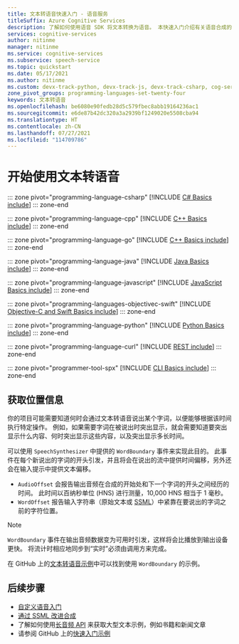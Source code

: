 ```yaml
---
title: 文本转语音快速入门 - 语音服务
titleSuffix: Azure Cognitive Services
description: 了解如何使用语音 SDK 将文本转换为语音。 本快速入门介绍有关语音合成的对象构造和设计模式、支持的音频输出格式、语音 CLI 以及自定义配置选项。
services: cognitive-services
author: nitinme
manager: nitinme
ms.service: cognitive-services
ms.subservice: speech-service
ms.topic: quickstart
ms.date: 05/17/2021
ms.author: nitinme
ms.custom: devx-track-python, devx-track-js, devx-track-csharp, cog-serv-seo-aug-2020
zone_pivot_groups: programming-languages-set-twenty-four
keywords: 文本转语音
ms.openlocfilehash: be6080e90fedb28d5c579fbec8abb19164236ac1
ms.sourcegitcommit: e6de87b42dc320a3a2939bf1249020e5508cba94
ms.translationtype: HT
ms.contentlocale: zh-CN
ms.lasthandoff: 07/27/2021
ms.locfileid: "114709786"
---
```

# <a name="get-started-with-text-to-speech"></a>开始使用文本转语音

::: zone pivot="programming-language-csharp"
[!INCLUDE [C# Basics include](includes/how-to/text-to-speech-basics/text-to-speech-basics-csharp.md)]
::: zone-end

::: zone pivot="programming-language-cpp"
[!INCLUDE [C++ Basics include](includes/how-to/text-to-speech-basics/text-to-speech-basics-cpp.md)]
::: zone-end

::: zone pivot="programming-language-go"
[!INCLUDE [C++ Basics include](includes/how-to/text-to-speech-basics/text-to-speech-basics-go.md)]
::: zone-end

::: zone pivot="programming-language-java"
[!INCLUDE [Java Basics include](includes/how-to/text-to-speech-basics/text-to-speech-basics-java.md)]
::: zone-end

::: zone pivot="programming-language-javascript"
[!INCLUDE [JavaScript Basics include](includes/how-to/text-to-speech-basics/text-to-speech-basics-javascript.md)]
::: zone-end

::: zone pivot="programming-languages-objectivec-swift"
[!INCLUDE [Objective-C and Swift Basics include](includes/how-to/text-to-speech-basics/text-to-speech-basics-objectivec-swift.md)]
::: zone-end

::: zone pivot="programming-language-python"
[!INCLUDE [Python Basics include](includes/how-to/text-to-speech-basics/text-to-speech-basics-python.md)]
::: zone-end

::: zone pivot="programming-language-curl"
[!INCLUDE [REST include](includes/how-to/text-to-speech-basics/text-to-speech-basics-curl.md)]
::: zone-end

::: zone pivot="programmer-tool-spx"
[!INCLUDE [CLI Basics include](includes/how-to/text-to-speech-basics/text-to-speech-basics-cli.md)]
::: zone-end

## <a name="get-position-information"></a>获取位置信息

你的项目可能需要知道何时会通过文本转语音说出某个字词，以便能够根据该时间执行特定操作。
例如，如果需要字词在被说出时突出显示，就会需要知道要突出显示什么内容、何时突出显示这些内容，以及突出显示多长时间。

可以使用 `SpeechSynthesizer` 中提供的 `WordBoundary` 事件来实现此目的。
此事件在每个新说出的字词的开头引发，并且将会在说出的流中提供时间偏移，另外还会在输入提示中提供文本偏移。

* `AudioOffset` 会报告输出音频在合成的开始处和下一个字词的开头之间经历的时间。 此时间以百纳秒单位 (HNS) 进行测量，10,000 HNS 相当于 1 毫秒。
* `WordOffset` 报告输入字符串（原始文本或 [SSML](speech-synthesis-markup.md)）中紧靠在要说出的字词之前的字符位置。

> [!NOTE]
> `WordBoundary` 事件在输出音频数据变为可用时引发，这样将会比播放到输出设备更快。 将流计时相应地同步到“实时”必须由调用方来完成。

在 GitHub 上的[文本转语音示例](https://aka.ms/csspeech/samples)中可以找到使用 `WordBoundary` 的示例。

## <a name="next-steps"></a>后续步骤

* [自定义语音入门](how-to-custom-voice.md)
* [通过 SSML 改进合成](speech-synthesis-markup.md)
* 了解如何使用[长音频 API](long-audio-api.md) 来获取大型文本示例，例如书籍和新闻文章
* 请参阅 GitHub 上的[快速入门示例](https://github.com/Azure-Samples/cognitive-services-speech-sdk/tree/master/quickstart)
